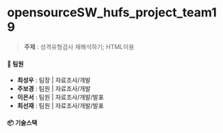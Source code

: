 # opensourceSW_hufs_project_team19
> **주제** : 성격유형검사 재해석하기; HTML이용


#### 👥 팀원
- **최성우** : 팀장 | 자료조사/개발
- **주보경** : 팀원 | 자료조사/개발
- **이은서** : 팀원 | 자료조사/개발/발표
- **최선재** : 팀원 | 자료조사/개발/발표

#### 📦 기술스택
